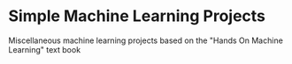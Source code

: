 # Simple Machine Learning Projects
Miscellaneous machine learning projects based on the "Hands On Machine Learning" text book
